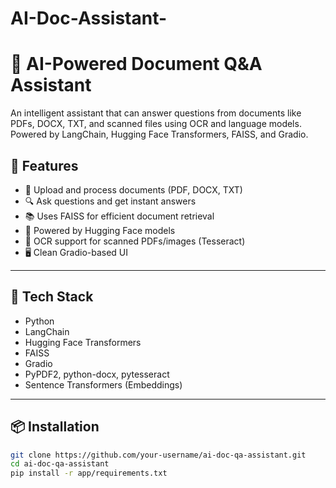 # AI-Doc-Assistant-
# 🤖 AI-Powered Document Q&A Assistant

An intelligent assistant that can answer questions from documents like PDFs, DOCX, TXT, and scanned files using OCR and language models. Powered by LangChain, Hugging Face Transformers, FAISS, and Gradio.




## 🧠 Features

- 📝 Upload and process documents (PDF, DOCX, TXT)
- 🔍 Ask questions and get instant answers
- 📚 Uses FAISS for efficient document retrieval
- 🧠 Powered by Hugging Face models
- 🧾 OCR support for scanned PDFs/images (Tesseract)
- 🖥️ Clean Gradio-based UI

---

## 🧰 Tech Stack

- Python
- LangChain
- Hugging Face Transformers
- FAISS
- Gradio
- PyPDF2, python-docx, pytesseract
- Sentence Transformers (Embeddings)

---

## 📦 Installation

```bash
git clone https://github.com/your-username/ai-doc-qa-assistant.git
cd ai-doc-qa-assistant
pip install -r app/requirements.txt
